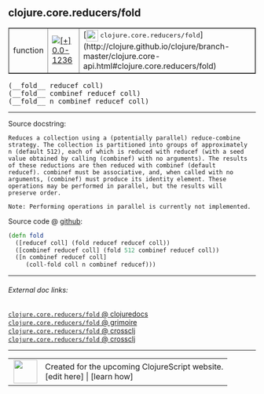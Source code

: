 ## clojure.core.reducers/fold



 <table border="1">
<tr>
<td>function</td>
<td><a href="https://github.com/cljsinfo/cljs-api-docs/tree/0.0-1236"><img valign="middle" alt="[+] 0.0-1236" title="Added in 0.0-1236" src="https://img.shields.io/badge/+-0.0--1236-lightgrey.svg"></a> </td>
<td>
[<img height="24px" valign="middle" src="http://i.imgur.com/1GjPKvB.png"> <samp>clojure.core.reducers/fold</samp>](http://clojure.github.io/clojure/branch-master/clojure.core-api.html#clojure.core.reducers/fold)
</td>
</tr>
</table>


 <samp>
(__fold__ reducef coll)<br>
</samp>
 <samp>
(__fold__ combinef reducef coll)<br>
</samp>
 <samp>
(__fold__ n combinef reducef coll)<br>
</samp>

---





Source docstring:

```
Reduces a collection using a (potentially parallel) reduce-combine
strategy. The collection is partitioned into groups of approximately
n (default 512), each of which is reduced with reducef (with a seed
value obtained by calling (combinef) with no arguments). The results
of these reductions are then reduced with combinef (default
reducef). combinef must be associative, and, when called with no
arguments, (combinef) must produce its identity element. These
operations may be performed in parallel, but the results will
preserve order.

Note: Performing operations in parallel is currently not implemented.
```


Source code @ [github](https://github.com/clojure/clojurescript/blob/r2655/src/cljs/clojure/core/reducers.cljs#L49-L64):

```clj
(defn fold
  ([reducef coll] (fold reducef reducef coll))
  ([combinef reducef coll] (fold 512 combinef reducef coll))
  ([n combinef reducef coll]
     (coll-fold coll n combinef reducef)))
```

<!--
Repo - tag - source tree - lines:

 <pre>
clojurescript @ r2655
└── src
    └── cljs
        └── clojure
            └── core
                └── <ins>[reducers.cljs:49-64](https://github.com/clojure/clojurescript/blob/r2655/src/cljs/clojure/core/reducers.cljs#L49-L64)</ins>
</pre>

-->

---



###### External doc links:

[`clojure.core.reducers/fold` @ clojuredocs](http://clojuredocs.org/clojure.core.reducers/fold)<br>
[`clojure.core.reducers/fold` @ grimoire](http://conj.io/store/v1/org.clojure/clojure/1.7.0-beta3/clj/clojure.core.reducers/fold/)<br>
[`clojure.core.reducers/fold` @ crossclj](http://crossclj.info/fun/clojure.core.reducers/fold.html)<br>
[`clojure.core.reducers/fold` @ crossclj](http://crossclj.info/fun/clojure.core.reducers.cljs/fold.html)<br>

---

 <table>
<tr><td>
<img valign="middle" align="right" width="48px" src="http://i.imgur.com/Hi20huC.png">
</td><td>
Created for the upcoming ClojureScript website.<br>
[edit here] | [learn how]
</td></tr></table>

[edit here]:https://github.com/cljsinfo/cljs-api-docs/blob/master/cljsdoc/clojure.core.reducers/fold.cljsdoc
[learn how]:https://github.com/cljsinfo/cljs-api-docs/wiki/cljsdoc-files

<!--

This information was too distracting to show to readers, but I'll leave it
commented here since it is helpful to:

- pretty-print the data used to generate this document
- and show how to retrieve that data



The API data for this symbol:

```clj
{:ns "clojure.core.reducers",
 :name "fold",
 :signature ["[reducef coll]"
             "[combinef reducef coll]"
             "[n combinef reducef coll]"],
 :history [["+" "0.0-1236"]],
 :type "function",
 :full-name-encode "clojure.core.reducers/fold",
 :source {:code "(defn fold\n  ([reducef coll] (fold reducef reducef coll))\n  ([combinef reducef coll] (fold 512 combinef reducef coll))\n  ([n combinef reducef coll]\n     (coll-fold coll n combinef reducef)))",
          :title "Source code",
          :repo "clojurescript",
          :tag "r2655",
          :filename "src/cljs/clojure/core/reducers.cljs",
          :lines [49 64]},
 :full-name "clojure.core.reducers/fold",
 :clj-symbol "clojure.core.reducers/fold",
 :docstring "Reduces a collection using a (potentially parallel) reduce-combine\nstrategy. The collection is partitioned into groups of approximately\nn (default 512), each of which is reduced with reducef (with a seed\nvalue obtained by calling (combinef) with no arguments). The results\nof these reductions are then reduced with combinef (default\nreducef). combinef must be associative, and, when called with no\narguments, (combinef) must produce its identity element. These\noperations may be performed in parallel, but the results will\npreserve order.\n\nNote: Performing operations in parallel is currently not implemented."}

```

Retrieve the API data for this symbol:

```clj
;; from Clojure REPL
(require '[clojure.edn :as edn])
(-> (slurp "https://raw.githubusercontent.com/cljsinfo/cljs-api-docs/catalog/cljs-api.edn")
    (edn/read-string)
    (get-in [:symbols "clojure.core.reducers/fold"]))
```

-->

